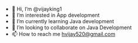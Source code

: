 - 👋 Hi, I’m @vijayking1
- 👀 I’m interested in App development
- 🌱 I’m currently learning Java development
- 💞️ I’m looking to collaborate on Java Development
- 📫 How to reach me hvijay520@gmail.com

<!---
vijayking1/vijayking1 is a ✨ special ✨ repository because its `README.md` (this file) appears on your GitHub profile.
You can click the Preview link to take a look at your changes.
--->
